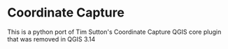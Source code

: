 # Coordinate Capture
This is a python port of Tim Sutton's Coordinate Capture QGIS core plugin that was removed in QGIS 3.14
